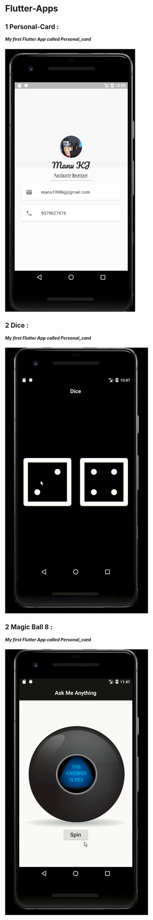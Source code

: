# Flutter-Apps
## 1 Personal-Card :
#####  My first Flutter App called Personal_card
  ![GitHub Logo](/personal_card/image.png) 
## 2 Dice :
#####  My first Flutter App called Personal_card
  ![GitHub Logo](/dice/image.gif) 
## 2 Magic Ball 8 :
#####  My first Flutter App called Personal_card
  ![GitHub Logo](/magic8/image.gif.gif) 

